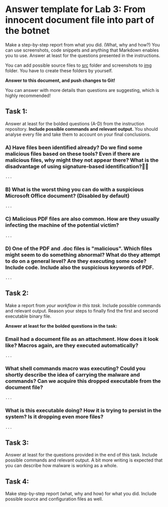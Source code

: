 # Answer template for Lab 3: From innocent document file into part of the botnet


Make a step-by-step report from what you did. (What, why and how?)
You can use screenshots, code snippets and anything that Markdown enables you to use.
Answer at least for the questions presented in the instructions.

You can add possible source files to [src](src) folder and screenshots to [img](img) folder.
You have to create these folders by yourself.


**Answer to this document, and push changes to Git!**

You can answer with more details than questions are suggesting, which is highly recommended!

## Task 1: 

Answer at least for the bolded questions  (A-D) from the instruction repository.
**Include possible commands and relevant output.** 
You should analyse every file and take them to account on your final conclusions.


### A) Have files been identified already? Do we find some malicious files based on these tools? Even if there are malicious files, why might they not appear there? What is the disadvantage of using signature-based identification?


```console
...
```

### B) What is the worst thing you can do with a suspicious Microsoft Office document? (Disabled by default) 

```console
...
```

### C) Malicious PDF files are also common. How are they usually infecting the machine of the potential victim?

```console
...
```

### D) One of the PDF and .doc files is "malicious". Which files might seem to do something abnormal? What do they attempt to do on a general level? Are they executing some code? Include code. Include also the suspicious keywords of PDF.

```console
...
```

## Task 2:

Make a report from *your workflow in this task*. Include possible commands and relevant output. Reason your steps to finally find the first and second executable binary file.

**Answer at least for the bolded questions in the task:**

### Email had a document file as an attachment. How does it look like? Macros again, are they executed automatically?

```console
...
```

### What shell commands macro was executing? Could you shortly describe the idea of carrying the malware and commands? Can we acquire this dropped executable from the document file?

```console
...
```

### What is this executable doing? How it is trying to persist in the system? Is it dropping even more files?

```console
...
```


## Task 3:

Answer at least for the questions provided in the end of this task.
Include possible commands and relevant output. 
A bit more writing is expected that you can describe how malware is working as a whole.

## Task 4:

Make step-by-step report (what, why and how) for what you did. Include possible source and configuration files as well.
